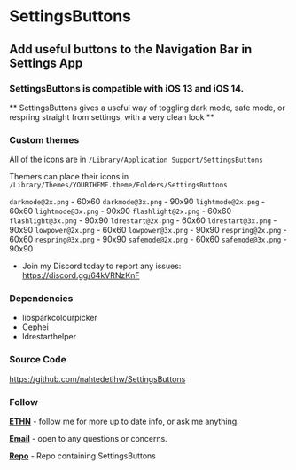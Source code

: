 # SettingsButtons

## Add useful buttons to the Navigation Bar in Settings App

### SettingsButtons is compatible with iOS 13 and iOS 14.

** SettingsButtons gives a useful way of toggling dark mode, safe mode, or respring straight from settings, with a very clean look **

### Custom themes

All of the icons are in `/Library/Application Support/SettingsButtons`

Themers can place their icons in `/Library/Themes/YOURTHEME.theme/Folders/SettingsButtons`

`darkmode@2x.png` - 60x60
`darkmode@3x.png` - 90x90
`lightmode@2x.png` - 60x60
`lightmode@3x.png` - 90x90
`flashlight@2x.png` - 60x60
`flashlight@3x.png` - 90x90
`ldrestart@2x.png` - 60x60
`ldrestart@3x.png` - 90x90
`lowpower@2x.png` - 60x60
`lowpower@3x.png` - 90x90
`respring@2x.png` - 60x60
`respring@3x.png` - 90x90
`safemode@2x.png` - 60x60
`safemode@3x.png` - 90x90

* Join my Discord today to report any issues: https://discord.gg/64kVRNzKnF

### Dependencies
* libsparkcolourpicker
* Cephei
* ldrestarthelper

### Source Code
https://github.com/nahtedetihw/SettingsButtons

### Follow

[**ETHN**](https://twitter.com/ethanwhited) - follow me for more up to date info, or ask me anything.

[**Email**](mailto:ethanwhited2208@gmail.com) - open to any questions or concerns.

[**Repo**](https://nahtedetihw.github.io/repo/) - Repo containing SettingsButtons
